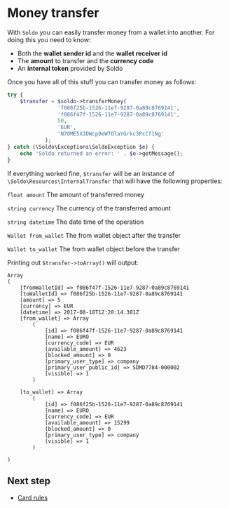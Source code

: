 # Money transfer

With `Soldo` you can easily transfer money from a wallet into another.
For doing this you need to know:
- Both the **wallet sender id** and the **wallet receiver id**
- The **amount** to transfer and the **currency code**
- An **internal token** provided by Soldo

Once you have all of this stuff you can transfer money as follows:

```php
try {
    $transfer = $soldo->transferMoney(
                'f086f25b-1526-11e7-9287-0a89c8769141',
                'f086f47f-1526-11e7-9287-0a89c8769141',
                50,
                'EUR',
                'N7OME5XJDWcp9eW7OlaYGrkc3PcCf1Ng'
            );
} catch (\Soldo\Exceptions\SoldoException $e) {
    echo 'Soldo returned an error: ' . $e->getMessage();
}
```

If everything worked fine, `$transfer` will be an instance of `\Soldo\Resources\InternalTransfer` that will have the following properties:

`float amount`
The amount of transferred money

`string currency`
The currency of the transferred amount

`string datetime`
The date time of the operation

`Wallet from_wallet`
The from wallet object after the transfer

`Wallet to_wallet`
The from wallet object before the transfer

Printing out `$transfer->toArray()` will output:

```
Array
(
    [fromWalletId] => f086f47f-1526-11e7-9287-0a89c8769141
    [toWalletId] => f086f25b-1526-11e7-9287-0a89c8769141
    [amount] => 5
    [currency] => EUR
    [datetime] => 2017-08-18T12:28:14.381Z
    [from_wallet] => Array
        (
            [id] => f086f47f-1526-11e7-9287-0a89c8769141
            [name] => EURO
            [currency_code] => EUR
            [available_amount] => 4623
            [blocked_amount] => 0
            [primary_user_type] => company
            [primary_user_public_id] => SDMD7784-000002
            [visible] => 1
        )

    [to_wallet] => Array
        (
            [id] => f086f25b-1526-11e7-9287-0a89c8769141
            [name] => EURO
            [currency_code] => EUR
            [available_amount] => 15299
            [blocked_amount] => 0
            [primary_user_type] => company
            [visible] => 1
        )

)
```

## Next step
- [Card rules](./card-rules.md)
